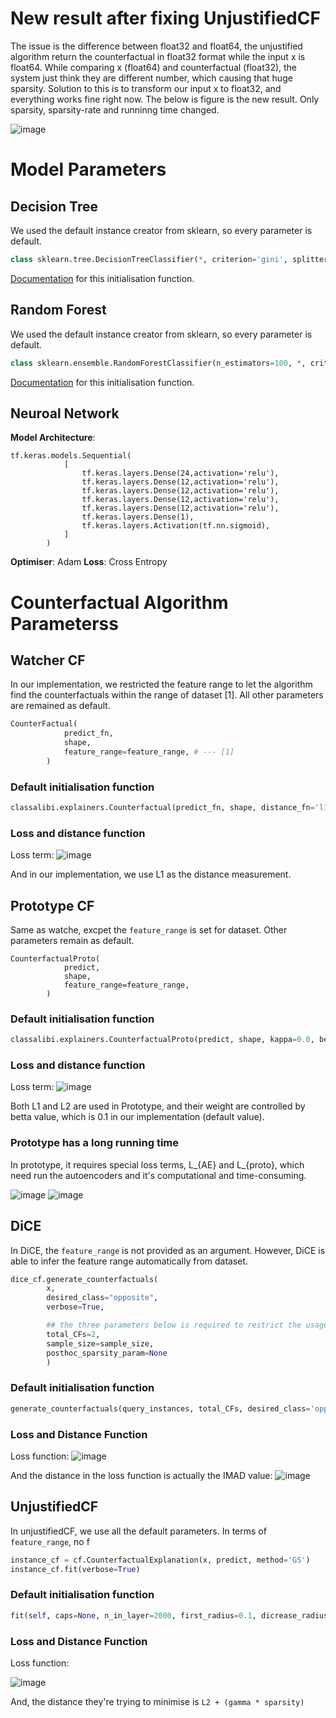 # New result after fixing UnjustifiedCF

The issue is the difference between float32 and float64, the unjustified algorithm return the counterfactual in float32 format while the input x is float64.
While comparing x (float64) and counterfactual (float32), the system just think they are different number, which causing that huge sparsity.
Solution to this is to transform our input x to float32, and everything works fine right now. The below is figure is the new result. Only sparsity, sparsity-rate and runninng time changed.

![image](https://user-images.githubusercontent.com/48231558/186355481-c0bd25d4-ba7a-44f3-aaff-ccdef945a85a.png)

# Model Parameters

## Decision Tree
We used the default instance creator from sklearn, so every parameter is default. 
```python
class sklearn.tree.DecisionTreeClassifier(*, criterion='gini', splitter='best', max_depth=None, min_samples_split=2, min_samples_leaf=1, min_weight_fraction_leaf=0.0, max_features=None, random_state=None, max_leaf_nodes=None, min_impurity_decrease=0.0, class_weight=None, ccp_alpha=0.0)
```
[Documentation](https://scikit-learn.org/stable/modules/generated/sklearn.tree.DecisionTreeClassifier.html) for this initialisation function.
 
## Random Forest
We used the default instance creator from sklearn, so every parameter is default. 
``` python
class sklearn.ensemble.RandomForestClassifier(n_estimators=100, *, criterion='gini', max_depth=None, min_samples_split=2, min_samples_leaf=1, min_weight_fraction_leaf=0.0, max_features='sqrt', max_leaf_nodes=None, min_impurity_decrease=0.0, bootstrap=True, oob_score=False, n_jobs=None, random_state=None, verbose=0, warm_start=False, class_weight=None, ccp_alpha=0.0, max_samples=None)
```
[Documentation](https://scikit-learn.org/stable/modules/generated/sklearn.ensemble.RandomForestClassifier.html) for this initialisation function.
## Neuroal Network 
**Model Architecture**:
```
tf.keras.models.Sequential(
            [
                tf.keras.layers.Dense(24,activation='relu'),
                tf.keras.layers.Dense(12,activation='relu'),
                tf.keras.layers.Dense(12,activation='relu'),
                tf.keras.layers.Dense(12,activation='relu'),
                tf.keras.layers.Dense(12,activation='relu'),
                tf.keras.layers.Dense(1),
                tf.keras.layers.Activation(tf.nn.sigmoid),
            ]
        )
```
**Optimiser**: Adam
**Loss**: Cross Entropy

# Counterfactual Algorithm Parameterss

## Watcher CF

In our implementation, we restricted the feature range to let the algorithm find the counterfactuals within the range of dataset [1]. All other parameters are remained as default.

```python
CounterFactual(
            predict_fn,
            shape,
            feature_range=feature_range, # --- [1]
        )
```

### Default initialisation function
```python
classalibi.explainers.Counterfactual(predict_fn, shape, distance_fn='l1', target_proba=1.0, target_class='other', max_iter=1000, early_stop=50, lam_init=0.1, max_lam_steps=10, tol=0.05, learning_rate_init=0.1, feature_range=(- 10000000000.0, 10000000000.0), eps=0.01, init='identity', decay=True, write_dir=None, debug=False, sess=None)
```

### Loss and distance function
Loss term:
![image](https://user-images.githubusercontent.com/48231558/186340406-c124590b-d150-4db9-8da2-c80138685e7a.png)

And in our implementation, we use L1 as the distance measurement.

## Prototype CF
Same as watche, excpet the `feature_range` is set for dataset. Other parameters remain as default.

```
CounterfactualProto(
            predict,
            shape,
            feature_range=feature_range,
        )
```

### Default initialisation function
```python
classalibi.explainers.CounterfactualProto(predict, shape, kappa=0.0, beta=0.1, feature_range=(- 10000000000.0, 10000000000.0), gamma=0.0, ae_model=None, enc_model=None, theta=0.0, cat_vars=None, ohe=False, use_kdtree=False, learning_rate_init=0.01, max_iterations=1000, c_init=10.0, c_steps=10, eps=(0.001, 0.001), clip=(- 1000.0, 1000.0), update_num_grad=1, write_dir=None, sess=None)
```

### Loss and distance function 

Loss term:
![image](https://user-images.githubusercontent.com/48231558/186340924-8b65998c-3ffb-4fc3-8ce6-1d6b36a22d6b.png)

Both L1 and L2 are used in Prototype, and their weight are controlled by betta value, which is 0.1 in our implementation (default value). 


### Prototype has a long running time
In prototype, it requires special loss terms, L_{AE} and L_{proto}, which need run the autoencoders and it's computational and time-consuming.

![image](https://user-images.githubusercontent.com/48231558/186345999-91aadb6b-2808-446d-aa3c-afdced4892bf.png)
![image](https://user-images.githubusercontent.com/48231558/186346112-658311a0-44b6-49b3-b96d-c50014995ca3.png)


## DiCE
In DiCE, the `feature_range` is not provided as an argument. However, DiCE is able to infer the feature range automatically from dataset. 

```python
dice_cf.generate_counterfactuals(
        x,
        desired_class="opposite",
        verbose=True,

        ## the three parameters below is required to restrict the usage of memory, or the program will crash. 
        total_CFs=2,
        sample_size=sample_size,
        posthoc_sparsity_param=None
        )
```

### Default initialisation function
```python
generate_counterfactuals(query_instances, total_CFs, desired_class='opposite', desired_range=None, permitted_range=None, features_to_vary='all', stopping_threshold=0.5, posthoc_sparsity_param=0.1, proximity_weight=0.2, sparsity_weight=0.2, diversity_weight=5.0, categorical_penalty=0.1, posthoc_sparsity_algorithm='linear', verbose=False, **kwargs)
```

### Loss and Distance Function

Loss function:
![image](https://user-images.githubusercontent.com/48231558/186342424-8d00eac1-f8d2-47ad-b9a0-3cdf7e52629b.png)

And the distance in the loss function is actually the IMAD value:
![image](https://user-images.githubusercontent.com/48231558/186342207-5ebdd6f8-84c8-4c4a-8984-8b470c831d89.png)


## UnjustifiedCF

In unjustifiedCF, we use all the default parameters. In terms of `feature_range`, no f

```python
instance_cf = cf.CounterfactualExplanation(x, predict, method='GS')
instance_cf.fit(verbose=True)
```

### Default initialisation function
```python
fit(self, caps=None, n_in_layer=2000, first_radius=0.1, dicrease_radius=10, sparse=True, verbose=False)
```

### Loss and Distance Function

Loss function:

![image](https://user-images.githubusercontent.com/48231558/186343804-2e5e3aaa-df30-4f0f-9023-023a8785d927.png)

And, the distance they're trying to minimise is `L2 + (gamma * sparsity)`


